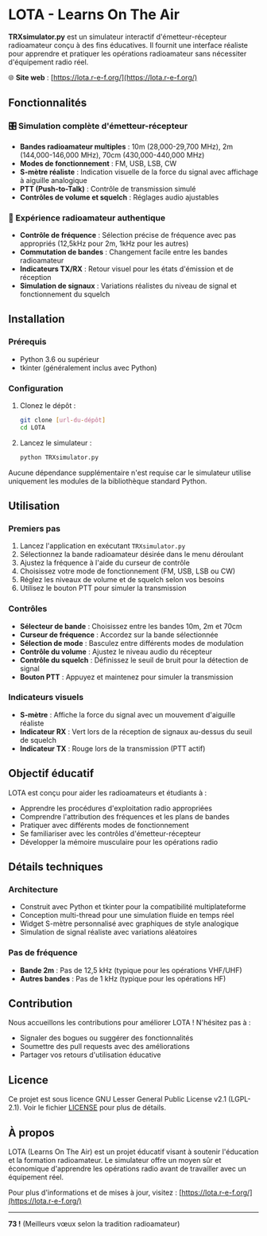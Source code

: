# LOTA - Learns On The Air

**TRXsimulator.py** est un simulateur interactif d'émetteur-récepteur radioamateur conçu à des fins éducatives. Il fournit une interface réaliste pour apprendre et pratiquer les opérations radioamateur sans nécessiter d'équipement radio réel.

🌐 **Site web** : [https://lota.r-e-f.org/](https://lota.r-e-f.org/)

## Fonctionnalités

### 🎛️ Simulation complète d'émetteur-récepteur
- **Bandes radioamateur multiples** : 10m (28,000-29,700 MHz), 2m (144,000-146,000 MHz), 70cm (430,000-440,000 MHz)
- **Modes de fonctionnement** : FM, USB, LSB, CW
- **S-mètre réaliste** : Indication visuelle de la force du signal avec affichage à aiguille analogique
- **PTT (Push-to-Talk)** : Contrôle de transmission simulé
- **Contrôles de volume et squelch** : Réglages audio ajustables

### 📡 Expérience radioamateur authentique
- **Contrôle de fréquence** : Sélection précise de fréquence avec pas appropriés (12,5kHz pour 2m, 1kHz pour les autres)
- **Commutation de bandes** : Changement facile entre les bandes radioamateur
- **Indicateurs TX/RX** : Retour visuel pour les états d'émission et de réception
- **Simulation de signaux** : Variations réalistes du niveau de signal et fonctionnement du squelch

## Installation

### Prérequis
- Python 3.6 ou supérieur
- tkinter (généralement inclus avec Python)

### Configuration
1. Clonez le dépôt :
   ```bash
   git clone [url-du-dépôt]
   cd LOTA
   ```

2. Lancez le simulateur :
   ```bash
   python TRXsimulator.py
   ```

Aucune dépendance supplémentaire n'est requise car le simulateur utilise uniquement les modules de la bibliothèque standard Python.

## Utilisation

### Premiers pas
1. Lancez l'application en exécutant `TRXsimulator.py`
2. Sélectionnez la bande radioamateur désirée dans le menu déroulant
3. Ajustez la fréquence à l'aide du curseur de contrôle
4. Choisissez votre mode de fonctionnement (FM, USB, LSB ou CW)
5. Réglez les niveaux de volume et de squelch selon vos besoins
6. Utilisez le bouton PTT pour simuler la transmission

### Contrôles
- **Sélecteur de bande** : Choisissez entre les bandes 10m, 2m et 70cm
- **Curseur de fréquence** : Accordez sur la bande sélectionnée
- **Sélection de mode** : Basculez entre différents modes de modulation
- **Contrôle du volume** : Ajustez le niveau audio du récepteur
- **Contrôle du squelch** : Définissez le seuil de bruit pour la détection de signal
- **Bouton PTT** : Appuyez et maintenez pour simuler la transmission

### Indicateurs visuels
- **S-mètre** : Affiche la force du signal avec un mouvement d'aiguille réaliste
- **Indicateur RX** : Vert lors de la réception de signaux au-dessus du seuil de squelch
- **Indicateur TX** : Rouge lors de la transmission (PTT actif)

## Objectif éducatif

LOTA est conçu pour aider les radioamateurs et étudiants à :
- Apprendre les procédures d'exploitation radio appropriées
- Comprendre l'attribution des fréquences et les plans de bandes
- Pratiquer avec différents modes de fonctionnement
- Se familiariser avec les contrôles d'émetteur-récepteur
- Développer la mémoire musculaire pour les opérations radio

## Détails techniques

### Architecture
- Construit avec Python et tkinter pour la compatibilité multiplateforme
- Conception multi-thread pour une simulation fluide en temps réel
- Widget S-mètre personnalisé avec graphiques de style analogique
- Simulation de signal réaliste avec variations aléatoires

### Pas de fréquence
- **Bande 2m** : Pas de 12,5 kHz (typique pour les opérations VHF/UHF)
- **Autres bandes** : Pas de 1 kHz (typique pour les opérations HF)

## Contribution

Nous accueillons les contributions pour améliorer LOTA ! N'hésitez pas à :
- Signaler des bogues ou suggérer des fonctionnalités
- Soumettre des pull requests avec des améliorations
- Partager vos retours d'utilisation éducative

## Licence

Ce projet est sous licence GNU Lesser General Public License v2.1 (LGPL-2.1). Voir le fichier [LICENSE](LICENSE) pour plus de détails.

## À propos

LOTA (Learns On The Air) est un projet éducatif visant à soutenir l'éducation et la formation radioamateur. Le simulateur offre un moyen sûr et économique d'apprendre les opérations radio avant de travailler avec un équipement réel.

Pour plus d'informations et de mises à jour, visitez : [https://lota.r-e-f.org/](https://lota.r-e-f.org/)

---

**73 !** (Meilleurs vœux selon la tradition radioamateur)
